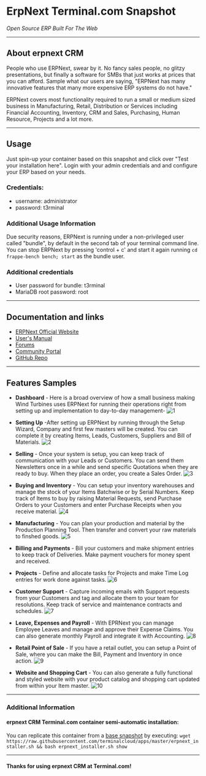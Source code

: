 # **ErpNext** Terminal.com Snapshot
*Open Source ERP Built For The Web*

---

## About erpnext CRM
People who use ERPNext, swear by it. No fancy sales people, no glitzy presentations, but finally a software for SMBs that just works at prices that you can afford. Sample what our users are saying, "ERPNext has many innovative features that many more expensive ERP systems do not have."

ERPNext covers most functionality required to run a small or medium sized business in Manufacturing, Retail, Distribution or Services including Financial Accounting, Inventory, CRM and Sales, Purchasing, Human Resource, Projects and a lot more.

---


## Usage

Just spin-up your container based on this snapshot and click over "Test your installation here".
Login with your admin credentials and and configure your ERP based on your needs.


### Credentials:

- username: administrator
- password: t3rminal


### Additional Usage Information
Due security reasons, ERPNext is running under a non-privileged user called "bundle", by default in the second tab of your terminal command line. You can stop ERPNext by pressing 'control + c' and start it again running `cd frappe-bench bench; start` as the bundle user.

### Additional credentials
- User password for bundle: t3rminal
- MariaDB root password: root


---

## Documentation and links
- [ERPNext Official Website](https://erpnext.com/)
- [User's Manual](https://erpnext.com/user-guide)
- [Forums](https://discuss.frappe.io/)
- [Community Portal](https://frappe.io/community)
- [GitHub Repo](https://github.com/frappe/erpnext)

---

## Features Samples
- **Dashboard** - Here is a broad overview of how a small business making Wind Turbines uses ERPNext for running their operations right from setting up and implementation to day-to-day management-
![1](https://erpnext.com/assets/erpnext_org/images/features/feature-1.png)

- **Setting Up** -After setting up ERPNext by running through the Setup Wizard, Company and first few masters will be created. You can complete it by creating Items, Leads, Customers, Suppliers and Bill of Materials.
![2](https://erpnext.com/assets/erpnext_org/images/features/feature-2.png)

- **Selling** - Once your system is setup, you can keep track of communication with your Leads or Customers. You can send them Newsletters once in a while and send specific Quotations when they are ready to buy. When they place an order, you create a Sales Order.
![3](https://erpnext.com/assets/erpnext_org/images/features/feature-3.png)

- **Buying and Inventory** - You can setup your inventory warehouses and manage the stock of your Items Batchwise or by Serial Numbers. Keep track of Items to buy by raising Material Requests, send Purchase Orders to your Customers and enter Purchase Receipts when you receive material.
![4](https://erpnext.com/assets/erpnext_org/images/features/feature-4.png)

- **Manufacturing** - You can plan your production and material by the Production Planning Tool. Then transfer and convert your raw materials to finshed goods.
![5](https://erpnext.com/assets/erpnext_org/images/features/feature-5.png)

- **Billing and Payments** - Bill your customers and make shipment entries to keep track of Deliveries. Make payment vouchers for money spent and received.

- **Projects** - Define and allocate tasks for Projects and make Time Log entries for work done against tasks.
![6](https://erpnext.com/assets/erpnext_org/images/features/feature-6.png)

- **Customer Support** - Capture incoming emails with Support requests from your Customers and tag and allocate them to your team for resolutions. Keep track of service and maintenance contracts and schedules.
![7](https://erpnext.com/assets/erpnext_org/images/features/feature-7.png)

- **Leave, Expenses and Payroll** - With EPRNext you can manage Employee Leaves and manage and approve their Expense Claims. You can also generate monthly Payroll and integrate it with Accounting.
![8](https://erpnext.com/assets/erpnext_org/images/features/feature-8.png)

- **Retail Point of Sale** - If you have a retail outlet, you can setup a Point of Sale, where you can make the Bill, Payment and Inventory in once action.
![9](https://erpnext.com/assets/erpnext_org/images/features/feature-9.png)

- **Website and Shopping Cart** - You can also generate a fully functional and styled website with your product catalog and shopping cart updated from within your Item master.
![10](https://erpnext.com/assets/erpnext_org/images/features/feature-10.png)


---

### Additional Information

#### erpnext CRM Terminal.com container semi-automatic installation:
You can replicate this container from a [base snapshot](https://www.terminal.com/tiny/FzpHiTXG1K) by executing:
`wget https://raw.githubusercontent.com/terminalcloud/apps/master/erpnext_installer.sh && bash erpnext_installer.sh show`

---

#### Thanks for using erpnext CRM at Terminal.com!

